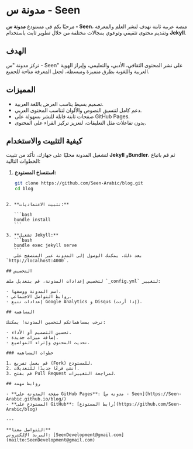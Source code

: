 # مدونة س - Seen

مرحبًا بكم في مستودع **مدونة س - Seen**، منصة عربية ثابتة تهدف لنشر العلم والمعرفة وتقديم محتوى تثقيفي وتوعوي بمجالات مختلفة من خلال تطوير ثابت باستخدام **Jekyll**.

## الهدف

تركز مدونة "س - Seen" على نشر المحتوى الثقافي، الأدبي، والتعليمي، وإبراز الهوية العربية واللغوية بطرق متميزة ومبسطة، لجعل المعرفة متاحة للجميع.

## المميزات

- تصميم بسيط يناسب العرض باللغة العربية.
- دعم كامل لتنسيق النصوص والألوان لتناسب المحتوى العربي.
- صفحات ثابتة قابلة للنشر بسهولة على GitHub Pages.
- بدون تفاعلات مثل التعليقات، لتعزيز تركيز القراء على المحتوى.

## كيفية التثبيت والاستخدام

لتشغيل المدونة محليًا على جهازك، تأكد من تثبيت **Jekyll** و**Bundler**، ثم قم باتباع الخطوات التالية:

1. **استنساخ المستودع:**
   ```bash
   git clone https://github.com/Seen-Arabic/blog.git
   cd blog
   ```

````

2. **تثبيت الاعتماديات:**

   ```bash
   bundle install
   ```

3. **تشغيل Jekyll:**
   ```bash
   bundle exec jekyll serve
   ```
   بعد ذلك، يمكنك الوصول إلى المدونة عبر المتصفح على `http://localhost:4000`.

## التخصيص

لتخصيص إعدادات المدونة، قم بتعديل ملف `_config.yml` لتغيير:

- اسم المدونة ووصفها.
- روابط التواصل الاجتماعي.
- إعدادات تتبع Google Analytics و Disqus (إذا أردت).

## المساهمة

نرحب بمساهماتكم لتحسين المدونة! يمكنك:

- تحسين التصميم أو الأداء.
- إضافة ميزات جديدة.
- تحديث المحتوى وإثراء المواضيع.

### خطوات المساهمة

1. قم بعمل تفريع (Fork) للمستودع.
2. أنشئ فرعًا جديدًا للتعديلات.
3. قم بفتح Pull Request لمراجعة التغييرات.

## روابط مهمة

- **صفحة المدونة على GitHub Pages**: [مدونة س - Seen](https://Seen-Arabic.github.io/blog/)
- **المستودع على GitHub**: [رابط المستودع](https://github.com/Seen-Arabic/blog)

---

**للتواصل معنا:**
البريد الإلكتروني: [SeenDevelopment@gmail.com](mailto:SeenDevelopment@gmail.com)
````
